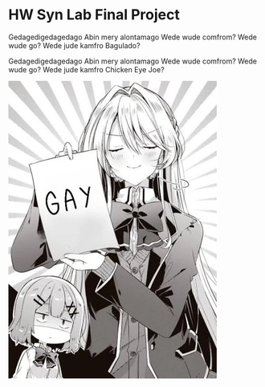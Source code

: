 # HW Syn Lab Final Project

Gedagedigedagedago
Abin mery alontamago
Wede wude comfrom? Wede wude go?
Wede jude kamfro Bagulado?

Gedagedigedagedago
Abin mery alontamago
Wede wude comfrom? Wede wude go?
Wede jude kamfro Chicken Eye Joe?

![](./mai-gay.png)
